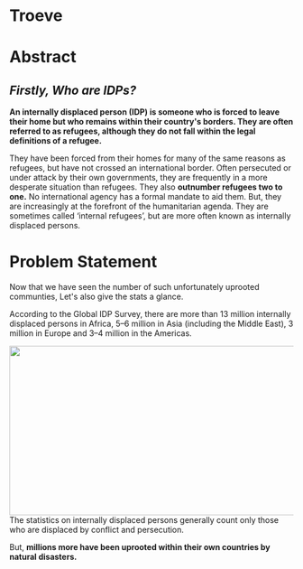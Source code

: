 # Troeve

# Abstract
## *Firstly, Who are IDPs?*
**An internally displaced person (IDP) is someone who is forced to leave their home but who remains within their country's borders. They are often referred to as refugees, although they do not fall within the legal definitions of a refugee.**

They have been forced from their homes for many of the same reasons as refugees, but have not crossed an international border. Often persecuted or under attack by their own governments, they are frequently in a more desperate situation than refugees. 
They also **outnumber refugees two to one.** No international agency has a formal mandate to aid them. But, they are increasingly at the forefront of the humanitarian agenda. They are sometimes called ‘internal refugees’, but are more often known as internally displaced persons.

# Problem Statement
Now that we have seen the number of such unfortunately uprooted communties, Let's also give the stats a glance. 

According to the Global IDP Survey, there are more than 13 million internally displaced persons in Africa, 5–6 million in Asia (including the Middle East), 3 million in Europe and 3–4 million in the Americas.
<center><img src="https://www.statista.com/graphic/1/268702/number-of-refugees-and-internally-displaced-persons-worldwide-since-2000.jpg" height="300px" width="600px"></center>
The statistics on internally displaced persons generally count only those who are
displaced by conflict and persecution. 

But, **millions more have been uprooted within their own countries by natural disasters.**
